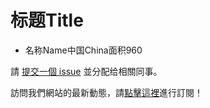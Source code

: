 # 标题Title

- 名称Name中国China面积960

請 [提交一個 issue](https://github.com/sparanoid/chinese-copywriting-guidelines) 並分配给相關同事。

訪問我們網站的最新動態，請[點擊這裡](https://www.x.com)進行訂閱！
